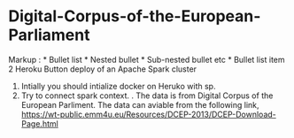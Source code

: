 # Digital-Corpus-of-the-European-Parliament
Markup : * Bullet list
              * Nested bullet
                  * Sub-nested bullet etc
          * Bullet list item 2
Heroku Button deploy of an Apache Spark cluster
1) Intially you should intialize docker on Heruko with sp.
2) Try to connect spark context. . The data is from Digital Corpus of the European Parliment.  The data can aviable from the following link, https://wt-public.emm4u.eu/Resources/DCEP-2013/DCEP-Download-Page.html
